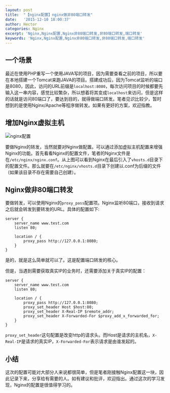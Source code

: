 ```yaml
---
layout: post
title:  "【nginx配置】nginx做非80端口转发"
date:   '2015-12-10 18:00:37'
author: Hector
categories: Nginx
excerpt: 'Nginx,Nginx配置,Nginx非80端口转发,非80端口转发,端口转发'
keywords: 'Nginx,Nginx配置,Nginx非80端口转发,非80端口转发,端口转发'
---
```


## 一个场景
最近在使用PHP重写一个使用JAVA写的项目，因为需要查看之前的项目，所以要在本地搭建一个Tomcat来跑JAVA的项目。搭建成功后，因为Tomcat监听的端口是8080，因此，访问的URL前缀是`localhost:8080`，每次访问项目的时候都要先输入这一串内容，感觉比较繁杂，所以想着将其变成`localhost`来访问，但是这样的话就是访问80端口了，要达到目的，就得做端口转发。笔者见识比较少，暂时想到的是使用Nginx/Apache等程序做转发。如果有更好的方案，欢迎指教。

<!--more-->

## 增加Nginx虚拟主机

![nginx配置](http://7u2eqw.com1.z0.glb.clouddn.com/nginx配置.jpg)

要做Nginx的转发，当然就要对Nginx做配置。可以通过添加虚拟主机配置来增强Nginx的功能。首先看看Nginx的配置文件，笔者的Nginx文件是在`/etc/nginx/nginx.conf`。从上图可以看到Nginx在最后引入了`vhosts.d`目录下的配置文件。那么就要在`/etc/nginx/vhosts.d`目录下创建以.conf为后缀的文件（如果该目录不存在需要自己创建）。

## Nginx做非80端口转发
要做转发，可以使用Nginx的`proxy_pass`配置项。Nginx监听80端口，接收到请求之后就会转发到要转发的URL。具体的配置如下:

    server {
        server_name www.test.com
        listen 80;

        location / {
            proxy_pass http://127.0.0.1:8080;
        }
    }

是的，就是这么简单就可以了。这是配置端口转发的核心。

但是，当遇到需要获取真实IP的业务时，还需要添加关于真实IP的配置：

    server {
        server_name www.test.com
        listen 80;

        location / {
            proxy_pass http://127.0.0.1:8080;
            proxy_set_header Host $host:80;
            proxy_set_header X-Real-IP $remote_addr;
            proxy_set_header X-Forwarded-For $proxy_add_x_forwarded_for;
        }
    }

`proxy_set_header`这句配置是改变http的请求头。而Host是请求的主机名，`X-Real-IP`是请求的真实IP，`X-Forwarded-For`表示请求是由谁发起的。

## 小结
这次的配置可能对大部分人来说都很简单，但是笔者刚接触Nginx配置这一块，因此记录下来，分享给有需要的人。如有建议和批评，欢迎指出。通过这次的学习发现，Nginx的配置是很值得学习的。